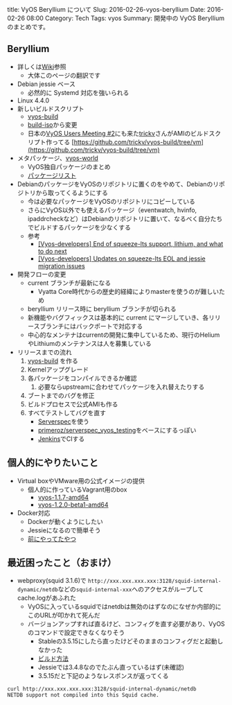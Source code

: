 title: VyOS Beryllium について
Slug: 2016-02-26-vyos-beryllium
Date: 2016-02-26 08:00
Category: Tech
Tags: vyos
Summary: 開発中の VyOS Berylliumのまとめです。

## Beryllium

* 詳しくは[Wiki](http://vyos.net/wiki/Beryllium)参照
    * 大体このページの翻訳です
* Debian jessie ベース
    * 必然的に Systemd 対応を強いられる
* Linux 4.4.0
* 新しいビルドスクリプト
    * [vyos-build][vyos-build]
    * [build-iso](https://github.com/vyos/build-iso)から変更
    * 日本の[VyOS Users Meeting #2](http://vyosjp.connpass.com/event/9667/)にも来た[trickv](https://twitter.com/trickv)さんがAMIのビルドスクリプト作ってる [https://github.com/trickv/vyos-build/tree/vm](https://github.com/trickv/vyos-build/tree/vm)
* メタパッケージ、[vyos-world](https://github.com/vyos/vyos-world)
    * VyOS独自パッケージのまとめ
    * [パッケージリスト](https://github.com/vyos/vyos-world/blob/current/debian/control)
* DebianのパッケージをVyOSのリポジトリに置くのをやめて、Debianのリポジトリから取ってくるようにする
    * 今は必要なパッケージをVyOSのリポジトリにコピーしている
    * さらにVyOS以外でも使えるパッケージ（eventwatch, hvinfo, ipaddrcheckなど）はDebianのリポジトリに置いて、なるべく自分たちでビルドするパッケージを少なくする
    * 参考
        * [[Vyos-developers] End of squeeze-lts support, lithium,  and what to do next](https://lists.tuxis.nl/pipermail/vyos-developers/2016-January/000150.html)
        * [[Vyos-developers] Updates on squeeze-lts EOL and jessie migration issues](https://lists.tuxis.nl/pipermail/vyos-developers/2016-January/000177.html)
* 開発フローの変更
    * current ブランチが最新になる
        * Vyatta Core時代からの歴史的経緯によりmasterを使うのが難しいため
    * beryllium リリース時に beryllium ブランチが切られる
    * 新機能やバグフィックスは基本的に current にマージしていき、各リリースブランチにはバックポートで対応する
    * 中心的なメンテナはcurrentの開発に集中しているため、現行のHeliumやLithiumのメンテナンスは人を募集している
* リリースまでの流れ
    1. [vyos-build][vyos-build] を作る
    2. Kernelアップグレード
    3. 各パッケージをコンパイルできるか確認
        1. 必要ならupstreamに合わせてパッケージを入れ替えたりする
    4. ブートまでのバグを修正
    5. ビルドプロセスで公式AMIも作る
    6. すべてテストしてバグを直す
        * [Serverspec](https://github.com/mizzy/serverspec)を使う
        * [primeroz/serverspec_vyos_testing](https://github.com/primeroz/serverspec_vyos_testing)をベースにするっぽい
        * [Jenkins](https://ci.vyos.net/)でCIする

## 個人的にやりたいこと

* Virtual boxやVMware用の公式イメージの提供
    * 個人的に作っているVagrant用のbox
        * [vyos-1.1.7-amd64](https://atlas.hashicorp.com/higebu/boxes/vyos-1.1.7-amd64)
        * [vyos-1.2.0-beta1-amd64](https://atlas.hashicorp.com/higebu/boxes/vyos-1.2.0-beta1-amd64)
* Docker対応
    * Dockerが動くようにしたい
    * Jessieになるので簡単そう
    * [前にやってたやつ](blog/2014/12/10/docker-on-vyos/)

## 最近困ったこと（おまけ）

* webproxy(squid 3.1.6)で `http://xxx.xxx.xxx.xxx:3128/squid-internal-dynamic/netdb`などの`squid-internal-xxx`へのアクセスがループしてcache.logがあふれた
    * VyOSに入っているsquidではnetdbは無効のはずなのになぜか内部的にこのURLが叩かれて死んだ
    * バージョンアップすれば直るけど、コンフィグを直す必要があり、VyOSのコマンドで設定できなくなりそう
        * Stableの3.5.15にしたら直ったけどそのままのコンフィグだと起動しなかった
        * [ビルド方法](https://gist.github.com/higebu/2cb3c4c8fc1e236716ce)
        * Jessieでは3.4.8なのでたぶん直っているはず(未確認)
        * 3.5.15だと下記のようなレスポンスが返ってくる

```
curl http://xxx.xxx.xxx.xxx:3128/squid-internal-dynamic/netdb                                                                                       
NETDB support not compiled into this Squid cache.
```

 [vyos-build]: https://github.com/vyos/vyos-buld

